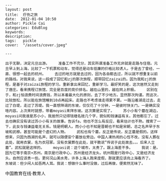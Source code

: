 
    ---
    layout: post  
    title:  疗伤之旅  
    date:  2012-01-04 10:50  
    author: Pickle Cai  
    categories: EduBlog  
    keywords: 
    description:   
    tags:	pickle   
    cover:  "/assets/cover.jpeg"  

    ---  
    
    出于无聊，决定元旦出游。    准备工作不充分，其实所谓准备工作无非就是走路与住宿。元旦早上到上海，比较了一下机票和动车，觉得还是动车低廉的价格比较诱人。于是去了曾经、一直、很想一起去的杭州。    去过的地方就是去过的，因为各自都去过，所以就不想重复以前的路线。对我来说，这一段成了回忆和zj的那次旅程，顺带回忆zaizai的。因为我和zj的旅程，是基于对zaizai旅程的学习。重新拿出来回忆，重新学习。最好笑的是，这次居然又走到了唐庄。看来携程订旅馆，完全是百度的竞价排名。越在山里的，越在网上积极。    区别在于，和zj怕浪费时间浪费钱，所以本着最大化的原则，去了不少地方。显然那次拘谨。而这次，比较放松，所以能在旅馆睡到10点再起床。走路也不考虑谁走得累不累。一路沿着湖走过去，走过了白堤，走过了苏堤。我一直想拜谒的东坡，仅仅花了十分钟，一是彼时快关门，一是确实没啥内容。上次来时就想，带着moyasi来拜东坡。这次算是实现了。    苏小小有个墓在湖边，moyasi问我谁是苏小小，我居然只记得钱塘名妓几个字，貌似和钱谦益有关。其他都忘了。过去也确实没有读过苏小小有关的故事。告诉fa，他也不怎么有反应，看来估计也不熟。搜索了一下，此女与钱谦益毫无关系。钱是明朝人。而小小也不知是晋朝也不知是宋朝，总之名声早于东坡和武穆。甚至可能是个虚幻的人物。    武松也有个墓，反正是传说，反正墓是假的。这样想来，只因为西湖的名声，就可以随便安个墓放在旁边。中国人凑热闹的心性不改，没有人葬在此处，就用衣裳，名为衣冠冢。没有衣裳葬在此处，就干脆说“传说于此处故去。。。后来人立墓”。武松就是这样的。    moyasi说：这个城市，太贵了。跟上海差不多。    我说：是。因为它等于南京+苏州。南京是行政中心，苏州是经济龙头。杭州既是行政中心，又是经济龙头。自然应该贵一些。更何况山美水秀，许多上海人跑来度假，那就更应该向上海看齐了。   东坡说：但少闲人如吾两人耳。我说：想做什么事时没做，过后再做，便索然无味了。																																						

		    
 中国教育在线·教育人

